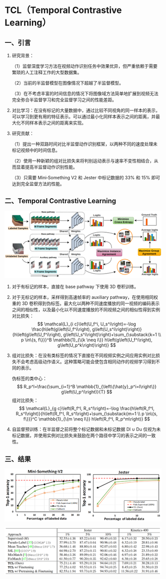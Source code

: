 # TCL（Temporal Contrastive Learning）

## 一、引言

1. 研究背景：

   （1）监督深度学习方法在视频动作识别任务中效果优异，但严重依赖于需要繁琐的人工注释工作的大型数据集。

   （2）当前的半监督模型在图像情况下超越了半监督模型。

   （3）在不考虑丰富的时间信息的情况下将图像域方法简单地扩展到视频无法完全弥合半监督学习和完全监督学习之间的性能差距。

2. 对比学习：在没有标记的大量数据中，通过比较不同视角的同一样本的表示，可以学习到更有用的特征表示。可以通过最小化同样本表示之间的距离，并最大化不同样本表示之间的距离来实现。

3. 研究贡献：

   （1）提出一种双路时间对比半监督动作识别框架，以两种不同的速度处理未标记视频中的时间信息。

   （2）使用一种新颖的组对比损失来将判别运动表示与速率不变性相结合，从而显着提高半监督动作识别性能。

   （3）只需要 Mini‑Something V2 和 Jester 中标记数据的 33% 和 15% 即可达到完全监督方法的性能。

## 二、Temporal Contrastive Learning

![155](images/155.png)

1. 对于有标记的样本，直接在 base pathway 下使用 3D 卷积训练。

2. 对于无标记的样本，采样得到高速帧率的 auxiliary pathway，在使用相同权重的 3D 卷积得到伪标签。最大化以两种不同速度播放的同一视频的编码表示之间的相似性，以及最小化以不同速度播放的不同视频之间的相似性得到实例对比损失：
   $$
   \mathcal{L}_{i c}\left(U_f^i, U_s^i\right)=-\log \frac{h\left(g\left(U_f^i\right), g\left(U_s^i\right)\right)}{h\left(g\left(U_f^i\right), g\left(U_s^i\right)\right)+\sum_{\substack{k=1 \\ p \in\{s, f\}}}^B \mathbb{1}_{\{k \neq i\}} h\left(g\left(U_f^i\right), g\left(U_p^k\right)\right)}
   $$

3. 组对比损失：在没有类标签的情况下直接在不同视频实例之间应用实例对比损失不会考虑高级动作语义。这种策略可能会使包含相同动作的视频学习得到不同的表示。

   伪标签的类中心：
   $$
   R_p^l=\frac{\sum_{i=1}^B \mathbb{1}_{\left\{\hat{y}_p^i=l\right\}} g\left(U_p^i\right)}{T}
   $$
   组对比损失：
   $$
   \mathcal{L}_{g c}\left(R_f^l, R_s^l\right)=-\log \frac{h\left(R_f^l, R_s^l\right)}{h\left(R_f^l, R_s^l\right)+\sum_{\substack{m=1 \\ p \in\{s, f\}}}^C \mathbb{1}_{\{m \neq l\}} h\left(R_f^l, R_p^m\right)}
   $$

4. 自监督预训练：在半监督之前将整个标记数据和未标记数据 Dl ∪ Du 仅视为未标记数据，并使用实例对比损失来鼓励在两个路径中学习的表示之间的一致性。

## 三、结果

![157](images/157.png)

![156](images/156.png)
